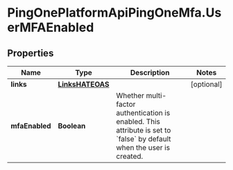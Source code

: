 # PingOnePlatformApiPingOneMfa.UserMFAEnabled

## Properties

Name | Type | Description | Notes
------------ | ------------- | ------------- | -------------
**links** | [**LinksHATEOAS**](LinksHATEOAS.md) |  | [optional] 
**mfaEnabled** | **Boolean** | Whether multi-factor authentication is enabled. This attribute is set to &#x60;false&#x60; by default when the user is created. | 


